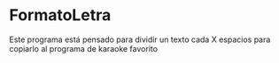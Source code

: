 # FormatoLetra
Este programa está pensado para dividir un texto cada X espacios para copiarlo al programa de karaoke favorito
